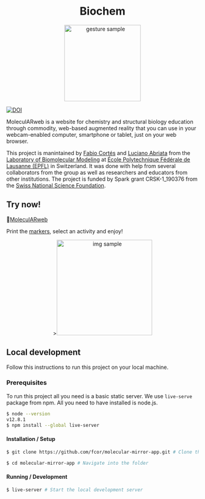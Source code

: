 <h1 align="center">Biochem</h1>

<p align="center"><img width="200" alt="gesture sample" src="https://user-images.githubusercontent.com/21111451/107048927-c835f980-67c9-11eb-80ce-acef34797ad5.png"></p>

[![DOI](https://zenodo.org/badge/DOI/10.5281/zenodo.4545690.svg)](https://doi.org/10.5281/zenodo.4545690)

MoleculARweb is a website for chemistry and structural biology education through commodity, web-based augmented reality that you can use in your webcam-enabled computer, smartphone or tablet, just on your web browser.

This project is manintained by [Fabio Cortés](https://www.fjcr.pro/) and [Luciano Abriata](http://labriataphd.altervista.org/) from the [Laboratory of Biomolecular Modeling](https://www.epfl.ch/labs/lbm/) at [École Polytechnique Fédérale de Lausanne (EPFL)](https://www.epfl.ch/) in Switzerland. It was done with help from several collaborators from the group as well as researchers and educators from other institutions. The project is funded by Spark grant CRSK-1_190376 from the [Swiss National Science Foundation](https://www.snf.ch/).

## Try now!

🚀[MoleculARweb](https://molecularweb.epfl.ch)

Print the [markers](https://molecularweb.epfl.ch/assets/markers/allmarkers.pdf), select an activity and enjoy!

<p align="center">><img width="250" alt="img sample" src="https://user-images.githubusercontent.com/21111451/107054024-e141a900-67cf-11eb-8bad-f7465cd14e29.png"></img>
</p>


## Local development

Follow this instructions to run this project on your local machine.

### Prerequisites
To run this project all you need is a basic static server. We use `live-serve` package from npm. All you need to have installed is node.js. 

```sh
$ node --version
v12.8.1
$ npm install --global live-server
```

#### Installation / Setup
```sh
$ git clone https://github.com/fcor/molecular-mirror-app.git # Clone the repository.

$ cd molecular-mirror-app # Navigate into the folder

```

#### Running / Development
```sh
$ live-server # Start the local development server
```
